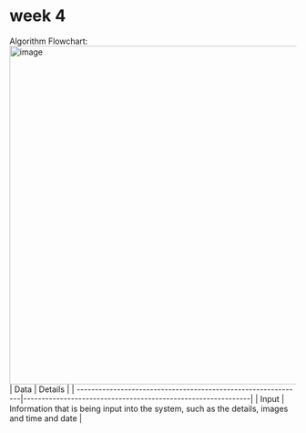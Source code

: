 # week 4 
Algorithm Flowchart:
<img width="1552" height="594" alt="image" src="https://github.com/user-attachments/assets/537f2e0c-c75a-4e71-a2cd-1d20f65ea5b8" />
| Data | Details |
| --------------------------------------------------------------|--------------------------------------------------------------|
| Input | Information that is being input into the system, such as the details, images and time and date |
